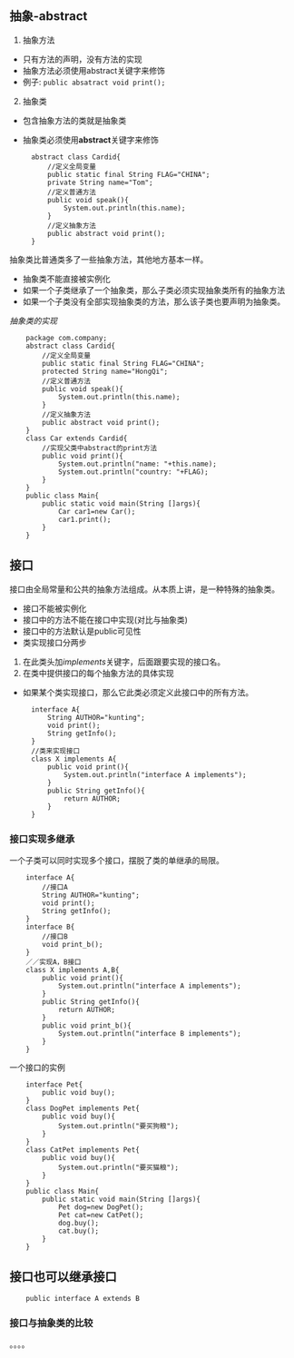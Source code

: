 ## 抽象-abstract
1. 抽象方法  
* 只有方法的声明，没有方法的实现  
* 抽象方法必须使用abstract关键字来修饰
* 例子:  `public absatract void print();`
2. 抽象类
* 包含抽象方法的类就是抽象类
* 抽象类必须使用**abstract**关键字来修饰   

        abstract class Cardid{
            //定义全局变量
            public static final String FLAG="CHINA";
            private String name="Tom";
            //定义普通方法
            public void speak(){
                System.out.println(this.name);
            }
            //定义抽象方法
            public abstract void print();
        }
抽象类比普通类多了一些抽象方法，其他地方基本一样。  
* 抽象类不能直接被实例化
* 如果一个子类继承了一个抽象类，那么子类必须实现抽象类所有的抽象方法  
* 如果一个子类没有全部实现抽象类的方法，那么该子类也要声明为抽象类。   

*抽象类的实现*  

        package com.company;
        abstract class Cardid{
            //定义全局变量
            public static final String FLAG="CHINA";
            protected String name="HongQi";
            //定义普通方法
            public void speak(){
                System.out.println(this.name);
            }
            //定义抽象方法
            public abstract void print();
        }
        class Car extends Cardid{
            //实现父类中abstract的print方法
            public void print(){
                System.out.println("name: "+this.name);
                System.out.println("country: "+FLAG);
            }
        }
        public class Main{
            public static void main(String []args){
                Car car1=new Car();
                car1.print();
            }
        }

## 接口
接口由全局常量和公共的抽象方法组成。从本质上讲，是一种特殊的抽象类。  
* 接口不能被实例化  
* 接口中的方法不能在接口中实现(对比与抽象类)
* 接口中的方法默认是public可见性
* 类实现接口分两步
1. 在此类头加*implements*关键字，后面跟要实现的接口名。  
2. 在类中提供接口的每个抽象方法的具体实现  
* 如果某个类实现接口，那么它此类必须定义此接口中的所有方法。    

        interface A{
            String AUTHOR="kunting";
            void print();
            String getInfo();
        }
        //类来实现接口
        class X implements A{
            public void print(){
                System.out.println("interface A implements");
            }
            public String getInfo(){
                return AUTHOR;
            }
        }

### 接口实现多继承
一个子类可以同时实现多个接口，摆脱了类的单继承的局限。  

        interface A{
            //接口A
            String AUTHOR="kunting";
            void print();
            String getInfo();
        }
        interface B{
            //接口B
            void print_b();
        }
        ／／实现A，B接口
        class X implements A,B{
            public void print(){
                System.out.println("interface A implements");
            }
            public String getInfo(){
                return AUTHOR;
            }
            public void print_b(){
                System.out.println("interface B implements");
            }
        }  

一个接口的实例  

        interface Pet{
            public void buy();
        }
        class DogPet implements Pet{
            public void buy(){
                System.out.println("要买狗粮");
            }
        }
        class CatPet implements Pet{
            public void buy(){
                System.out.println("要买猫粮");
            }
        }
        public class Main{
            public static void main(String []args){
                Pet dog=new DogPet();
                Pet cat=new CatPet();
                dog.buy();
                cat.buy();
            }
        }

## 接口也可以继承接口
        public interface A extends B
### 接口与抽象类的比较
。。。。